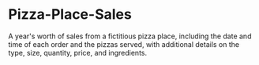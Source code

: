 # Pizza-Place-Sales
A year's worth of sales from a fictitious pizza place, including the date and time of each order and the pizzas served, with additional details on the type, size, quantity, price, and ingredients.
